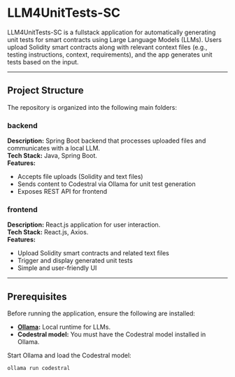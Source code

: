 # LLM4UnitTests-SC

LLM4UnitTests-SC is a fullstack application for automatically generating unit tests for smart contracts using Large Language Models (LLMs). Users upload Solidity smart contracts along with relevant context files (e.g., testing instructions, context, requirements), and the app generates unit tests based on the input.

---

## Project Structure

The repository is organized into the following main folders:

### backend
**Description:** Spring Boot backend that processes uploaded files and communicates with a local LLM.  
**Tech Stack:** Java, Spring Boot.  
**Features:**
- Accepts file uploads (Solidity and text files)
- Sends content to Codestral via Ollama for unit test generation
- Exposes REST API for frontend

### frontend
**Description:** React.js application for user interaction.  
**Tech Stack:** React.js, Axios.  
**Features:**
- Upload Solidity smart contracts and related text files
- Trigger and display generated unit tests
- Simple and user-friendly UI

---

## Prerequisites

Before running the application, ensure the following are installed:

- **[Ollama](https://ollama.com/):** Local runtime for LLMs.
- **Codestral model:** You must have the Codestral model installed in Ollama.

Start Ollama and load the Codestral model:

```bash
ollama run codestral

